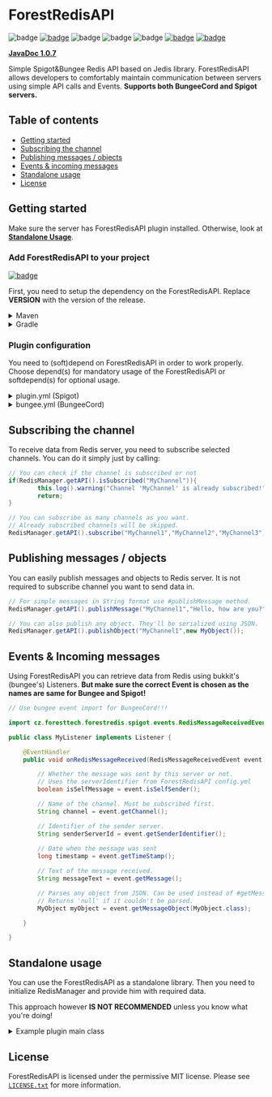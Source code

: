 # ForestRedisAPI
![badge](https://img.shields.io/github/v/release/ForestTechMC/ForestRedisAPI)
[![badge](https://jitpack.io/v/ForestTechMC/ForestRedisAPI.svg)](https://jitpack.io/#ForestTechMC/ForestRedisAPI)
![badge](https://img.shields.io/github/downloads/ForestTechMC/ForestRedisAPI/total)
![badge](https://img.shields.io/github/last-commit/ForestTechMC/ForestRedisAPI)
![badge](https://img.shields.io/badge/platform-spigot%20%7C%20bungeecord%20%7C%20velocity-lightgrey)
[![badge](https://img.shields.io/discord/896466173166747650?label=discord)](https://discord.gg/2PpdrfxhD4)
[![badge](https://img.shields.io/github/license/ForestTechMC/ForestRedisAPI)](https://github.com/ForestTechMC/ForestRedisAPI/blob/master/LICENSE.txt)

**[JavaDoc 1.0.7](https://foresttechmc.github.io/ForestRedisAPI/1.0.7/)**

Simple Spigot&Bungee Redis API based on Jedis library. ForestRedisAPI allows developers to comfortably maintain
communication between servers using simple API calls and Events. **Supports both BungeeCord and Spigot servers.**

## Table of contents

* [Getting started](#getting-started)
* [Subscribing the channel](#subscribing-the-channel)
* [Publishing messages / objects](#publishing-messages--objects)
* [Events & incoming messages](#events--incoming-messages)
* [Standalone usage](#standalone-usage)
* [License](#license)

## Getting started

Make sure the server has ForestRedisAPI plugin installed. Otherwise, look at **[Standalone Usage](#standalone-usage)**.

### Add ForestRedisAPI to your project 

[![badge](https://jitpack.io/v/ForestTechMC/ForestRedisAPI.svg)](https://jitpack.io/#ForestTechMC/ForestRedisAPI)

First, you need to setup the dependency on the ForestRedisAPI. Replace **VERSION** with the version of the release.

<details>
    <summary>Maven</summary>

```xml
<repositories>
    <repository>
        <id>jitpack.io</id>
        <url>https://jitpack.io</url>
    </repository>
</repositories>

<dependencies>
    <dependency>
        <groupId>com.github.ForestTechMC</groupId>
        <artifactId>ForestRedisAPI</artifactId>
        <version>VERSION</version>
        <scope>provided</scope>
    </dependency>
</dependencies>
```
</details>

<details>
    <summary>Gradle</summary>

```gradle
allprojects {
    repositories {
        ...
        maven { url 'https://jitpack.io' }
    }
}

dependencies {
    implementation 'com.github.ForestTechMC:ForestRedisAPI:VERSION'
}
```
</details>

### Plugin configuration

You need to (soft)depend on ForestRedisAPI in order to work properly. Choose depend(s) for mandatory usage of the
ForestRedisAPI or softdepend(s) for optional usage.

<details>
    <summary>plugin.yml (Spigot)</summary>

```yaml
# Required dependency
depend: [ForestRedisAPI]
# Optional dependency
softdepend: [ForestRedisAPI]
```

</details>

<details>
    <summary>bungee.yml (BungeeCord)</summary>

```yaml
# Required dependency
depends: [ForestRedisAPI]
# Optional dependency
softDepends: [ForestRedisAPI]
```

</details>

## Subscribing the channel

To receive data from Redis server, you need to subscribe selected channels. You can do it simply just by calling:

```java
// You can check if the channel is subscribed or not
if(RedisManager.getAPI().isSubscribed("MyChannel")){
        this.log().warning("Channel 'MyChannel' is already subscribed!");
        return;
}

// You can subscribe as many channels as you want. 
// Already subscribed channels will be skipped.
RedisManager.getAPI().subscribe("MyChannel1","MyChannel2","MyChannel3");
```

## Publishing messages / objects

You can easily publish messages and objects to Redis server. It is not required to subscribe channel you want to send
data in.

```java
// For simple messages in String format use #publishMessage method.
RedisManager.getAPI().publishMessage("MyChannel1","Hello, how are you?");

// You can also publish any object. They'll be serialized using JSON.
RedisManager.getAPI().publishObject("MyChannel1",new MyObject());
```

## Events & Incoming messages

Using ForestRedisAPI you can retrieve data from Redis using bukkit's (bungee's) Listeners. **But make sure the correct
Event is chosen as the names are same for Bungee and Spigot!**

```java
// Use bungee event import for BungeeCord!!!

import cz.foresttech.forestredis.spigot.events.RedisMessageReceivedEvent;

public class MyListener implements Listener {

    @EventHandler
    public void onRedisMessageReceived(RedisMessageReceivedEvent event) {

        // Whether the message was sent by this server or not.
        // Uses the serverIdentifier from ForestRedisAPI config.yml
        boolean isSelfMessage = event.isSelfSender();

        // Name of the channel. Must be subscribed first.
        String channel = event.getChannel();

        // Identifier of the sender server.
        String senderServerId = event.getSenderIdentifier();
        
        // Date when the message was sent
        long timestamp = event.getTimeStamp();

        // Text of the message received.
        String messageText = event.getMessage();

        // Parses any object from JSON. Can be used instead of #getMessage()
        // Returns 'null' if it couldn't be parsed.
        MyObject myObject = event.getMessageObject(MyObject.class);

    }

}
```

## Standalone usage

You can use the ForestRedisAPI as a standalone library. Then you need to initialize RedisManager and provide him with
required data. 

This approach however **IS NOT RECOMMENDED** unless you know what you're doing!

<details>
    <summary>Example plugin main class</summary>

```java
import cz.foresttech.forestredis.shared.RedisManager;
import org.bukkit.plugin.java.JavaPlugin;

public class MyExamplePlugin extends JavaPlugin {

    private RedisManager redisManager;
    
    @Override
    public void onEnable() {
        // ...
        loadRedis();
        // ...
    }

    @Override
    public void onDisable() {
        //...
        // Close the RedisManager
        if (redisManager != null) {
            redisManager.close();
        }
        //...
    }

    public void loadRedis() {
        // Construct RedisConfiguration object
        RedisConfiguration redisConfiguration = new RedisConfiguration(
                "localhost", //hostname
                6379, //port
                null, //username (null if not any)
                null, //password (null if not any)
                false //ssl
        );

        // Initialize RedisManager instance (singleton)
        // Since init, use RedisManager#getAPI() to obtain the instance
        redisManager = new RedisManager(this, "MyServer", redisConfiguration);
        
        // Now setup the connection
        redisManager.setup(/*channels*/);

        // Now you can use #getAPI() call to get singleton instance
        redisManager.subscribe("MyChannel1");
    }

    public void reloadRedis() {
        // Just call reload function on the RedisManager object.
        // If you set something to "null", the already existing values are used.
        // In this case, the redis configuration is kept.
        redisManager.reload("MyNewServerName", null, true);
    }
}
```
</details>

## License
ForestRedisAPI is licensed under the permissive MIT license. Please see [`LICENSE.txt`](https://github.com/ForestTechMC/ForestRedisAPI/blob/master/LICENSE.txt) for more information.